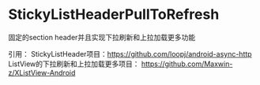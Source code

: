 StickyListHeaderPullToRefresh
=============================

固定的section header并且实现下拉刷新和上拉加载更多功能


引用：
StickyListHeader项目：https://github.com/loopj/android-async-http
ListView的下拉刷新和上拉加载更多项目： https://github.com/Maxwin-z/XListView-Android